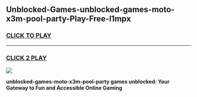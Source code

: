
## Unblocked-Games-unblocked-games-moto-x3m-pool-party-Play-Free-l1mpx
<h3>
<a href="https://premium76.site?title=unblocked-games-moto-x3m-pool-party&ref=19M">CLICK TO PLAY</a></h3>
<hr>

<h3>
<a href="https://premium76.site?title=unblocked-games-moto-x3m-pool-party&ref=19M">CLICK 2 PLAY</a>
  
</h3>

<a href="https://premium76.site?title=unblocked-games-moto-x3m-pool-party&ref=19M"><img src="https://clearcache.store/games.png"></a>


**unblocked-games-moto-x3m-pool-party games unblocked: Your Gateway to Fun and Accessible Online Gaming**
